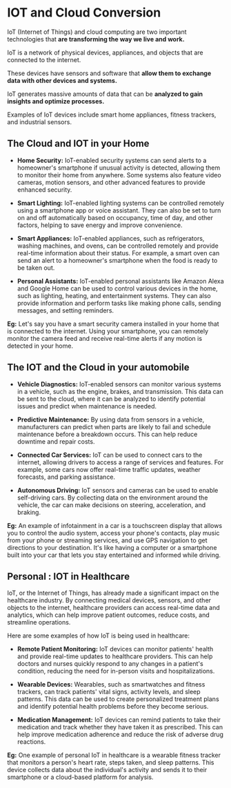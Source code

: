 # IOT and Cloud Conversion
IoT (Internet of Things) and cloud computing are two important technologies that **are transforming the way we live and work.**

IoT is a network of physical devices, appliances, and objects that are connected to the internet.

These devices have sensors and software that **allow them to exchange data with other devices and systems.**

IoT generates massive amounts of data that can be **analyzed to gain insights and optimize processes.**

Examples of IoT devices include smart home appliances, fitness trackers, and industrial sensors.

## The Cloud and IOT in your Home
- **Home Security:** IoT-enabled security systems can send alerts to a homeowner's smartphone if unusual activity is detected, allowing them to monitor their home from anywhere. Some systems also feature video cameras, motion sensors, and other advanced features to provide enhanced security.

- **Smart Lighting:** IoT-enabled lighting systems can be controlled remotely using a smartphone app or voice assistant. They can also be set to turn on and off automatically based on occupancy, time of day, and other factors, helping to save energy and improve convenience.

- **Smart Appliances:** IoT-enabled appliances, such as refrigerators, washing machines, and ovens, can be controlled remotely and provide real-time information about their status. For example, a smart oven can send an alert to a homeowner's smartphone when the food is ready to be taken out.

- **Personal Assistants:** IoT-enabled personal assistants like Amazon Alexa and Google Home can be used to control various devices in the home, such as lighting, heating, and entertainment systems. They can also provide information and perform tasks like making phone calls, sending messages, and setting reminders.

**Eg:** Let's say you have a smart security camera installed in your home that is connected to the internet. Using your smartphone, you can remotely monitor the camera feed and receive real-time alerts if any motion is detected in your home.

## The IOT and the Cloud in your automobile

- **Vehicle Diagnostics:** IoT-enabled sensors can monitor various systems in a vehicle, such as the engine, brakes, and transmission. This data can be sent to the cloud, where it can be analyzed to identify potential issues and predict when maintenance is needed.

- **Predictive Maintenance:** By using data from sensors in a vehicle, manufacturers can predict when parts are likely to fail and schedule maintenance before a breakdown occurs. This can help reduce downtime and repair costs.

- **Connected Car Services:** IoT can be used to connect cars to the internet, allowing drivers to access a range of services and features. For example, some cars now offer real-time traffic updates, weather forecasts, and parking assistance.

- **Autonomous Driving:** IoT sensors and cameras can be used to enable self-driving cars. By collecting data on the environment around the vehicle, the car can make decisions on steering, acceleration, and braking.

**Eg:** An example of infotainment in a car is a touchscreen display that allows you to control the audio system, access your phone's contacts, play music from your phone or streaming services, and use GPS navigation to get directions to your destination. It's like having a computer or a smartphone built into your car that lets you stay entertained and informed while driving.

## Personal : IOT in Healthcare

IoT, or the Internet of Things, has already made a significant impact on the healthcare industry. By connecting medical devices, sensors, and other objects to the internet, healthcare providers can access real-time data and analytics, which can help improve patient outcomes, reduce costs, and streamline operations.

Here are some examples of how IoT is being used in healthcare:

- **Remote Patient Monitoring:** IoT devices can monitor patients' health and provide real-time updates to healthcare providers. This can help doctors and nurses quickly respond to any changes in a patient's condition, reducing the need for in-person visits and hospitalizations.

- **Wearable Devices:** Wearables, such as smartwatches and fitness trackers, can track patients' vital signs, activity levels, and sleep patterns. This data can be used to create personalized treatment plans and identify potential health problems before they become serious.

- **Medication Management:** IoT devices can remind patients to take their medication and track whether they have taken it as prescribed. This can help improve medication adherence and reduce the risk of adverse drug reactions.


**Eg:** One example of personal IoT in healthcare is a wearable fitness tracker that monitors a person's heart rate, steps taken, and sleep patterns. This device collects data about the individual's activity and sends it to their smartphone or a cloud-based platform for analysis.

